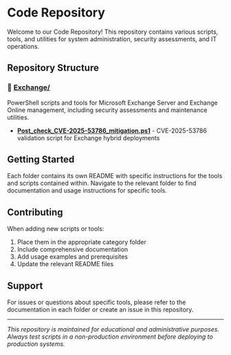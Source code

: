 # Code Repository

Welcome to our Code Repository! This repository contains various scripts, tools, and utilities for system administration, security assessments, and IT operations.

## Repository Structure

### 📁 [Exchange/](./Exchange/)
PowerShell scripts and tools for Microsoft Exchange Server and Exchange Online management, including security assessments and maintenance utilities.

- **[Post_check_CVE-2025-53786_mitigation.ps1](./Exchange/Post_check_CVE-2025-53786_mitigation.ps1)** - CVE-2025-53786 validation script for Exchange hybrid deployments

## Getting Started

Each folder contains its own README with specific instructions for the tools and scripts contained within. Navigate to the relevant folder to find documentation and usage instructions for specific tools.

## Contributing

When adding new scripts or tools:
1. Place them in the appropriate category folder
2. Include comprehensive documentation
3. Add usage examples and prerequisites
4. Update the relevant README files

## Support

For issues or questions about specific tools, please refer to the documentation in each folder or create an issue in this repository.

---

*This repository is maintained for educational and administrative purposes. Always test scripts in a non-production environment before deploying to production systems.*

